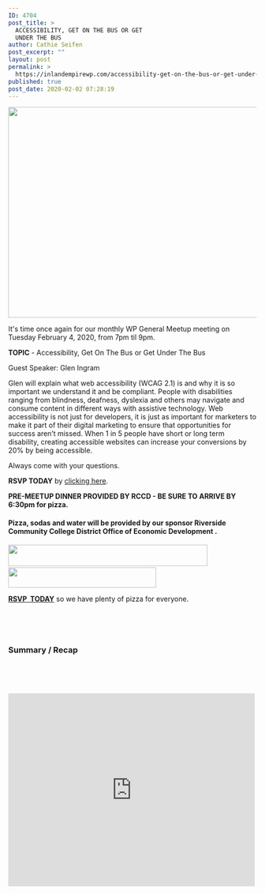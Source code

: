```yaml
---
ID: 4704
post_title: >
  ACCESSIBILITY, GET ON THE BUS OR GET
  UNDER THE BUS
author: Cathie Seifen
post_excerpt: ""
layout: post
permalink: >
  https://inlandempirewp.com/accessibility-get-on-the-bus-or-get-under-the-bus/
published: true
post_date: 2020-02-02 07:28:19
---
```

<img class="alignnone wp-image-4707" src="https://inlandempirewp.com/wp-content/uploads/2020/02/IEWP-Accessibility-300x169.png" alt="" width="758" height="427" />

It's time once again for our monthly WP General Meetup meeting on Tuesday February 4, 2020, from 7pm til 9pm.

<strong>TOPIC</strong> - Accessibility, Get On The Bus or Get Under The Bus

Guest Speaker: Glen Ingram

Glen will explain what web accessibility (WCAG 2.1) is and why it is so important we understand it and be compliant. People with disabilities ranging from blindness, deafness, dyslexia and others may navigate and consume content in different ways with assistive technology. Web accessibility is not just for developers, it is just as important for marketers to make it part of their digital marketing to ensure that opportunities for success aren’t missed. When 1 in 5 people have short or long term disability, creating accessible websites can increase your conversions by 20% by being accessible.

Always come with your questions.

<strong>RSVP TODAY</strong> by <a href="https://www.meetup.com/inlandempirewp/events/jpmnspybcdbgb/">clicking here</a>.

<strong>PRE-MEETUP DINNER PROVIDED BY RCCD - BE SURE TO ARRIVE BY 6:30pm for pizza.</strong>
<h4>Pizza, sodas and water will be provided by our sponsor Riverside Community College District Office of Economic Development .</h4>
<a href="http://RIVERSIDEOED.COM"><img class="alignnone wp-image-4708" src="https://inlandempirewp.com/wp-content/uploads/2020/02/RCCD-Office-of-Economic-Devel-300x32.png" alt="" width="404" height="43" /></a>                <a href="http://riversideoed.com"><img class="alignnone wp-image-4709" src="https://inlandempirewp.com/wp-content/uploads/2020/02/Riverside-Community-College-District.jpg" alt="" width="300" height="41" /></a>

<a href="https://www.meetup.com/inlandempirewp/events/jpmnspybcdbgb/"><strong>RSVP  TODAY</strong></a> so we have plenty of pizza for everyone.

&nbsp;

&nbsp;
<h3><strong>Summary / Recap</strong></h3>
&nbsp;

&nbsp;

<iframe src="https://www.facebook.com/plugins/video.php?href=https%3A%2F%2Fwww.facebook.com%2Finlandempirewp%2Fvideos%2F179853423250340%2F&width=500&show_text=true&appId=158691714216380&height=391" width="500" height="391" style="border:none;overflow:hidden" scrolling="no" frameborder="0" allowTransparency="true" allow="encrypted-media" allowFullScreen="true"></iframe>